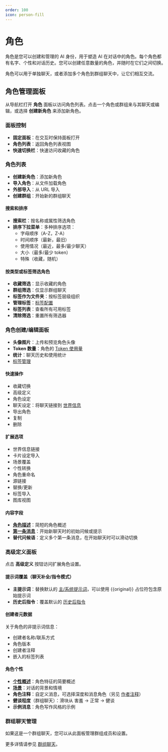 ```yaml
---
order: 100
icon: person-fill
---
```


# 角色

角色是您可以创建和管理的 AI 身份，用于塑造 AI 在对话中的角色。每个角色都有名字、个性和对话历史。您可以创建任意数量的角色，并随时在它们之间切换。

角色可以用于单独聊天，或者添加多个角色到群组聊天中，让它们相互交流。

## 角色管理面板

从导航栏打开 <i class="fa-solid fa-address-card"></i> **角色** 面板以访问角色列表。点击一个角色或群组来与其聊天或编辑，或选择 <i class="fa-solid fa-user-plus"></i> **创建新角色** 来添加新角色。

### 面板控制

* <i class="fa-solid fa-lock"></i> **固定面板**：在交互时保持面板打开
* <i class="fa-solid fa-list-ul"></i> **角色列表**：返回角色列表视图
* **快速切换栏**：快速访问收藏的角色

### 角色列表

* <i class="fa-solid fa-user-plus"></i> **创建新角色**：添加新角色
* <i class="fa-solid fa-file-import"></i> **导入角色**：从文件加载角色
* <i class="fa-solid fa-cloud-arrow-down"></i> **外部导入**：从 URL 导入
* <i class="fa-solid fa-users-gear"></i> **创建群组**：开始新的群组聊天

#### 搜索和排序

* **搜索栏**：按名称或属性筛选角色
* **排序下拉菜单**：多种排序选项：
    - 字母顺序（A-Z，Z-A）
    - 时间顺序（最新，最旧）
    - 使用情况（最近，最多/最少聊天）
    - 大小（最多/最少 token）
    - 特殊（收藏，随机）

#### 按类型或标签筛选角色

* <i class="fa-solid fa-star"></i> **收藏筛选**：显示收藏的角色
* <i class="fa-solid fa-users"></i> **群组筛选**：仅显示群组聊天
* <i class="fa-solid fa-folder-plus"></i> **标签作为文件夹**：按标签层级组织
* <i class="fa-solid fa-gear"></i> **管理标签**：[标签配置](/Usage/Characters/Tags.md)
* <i class="fa-solid fa-tags"></i> **标签列表**：查看所有可用标签
* <i class="fa-solid fa-filter-circle-xmark"></i> **清除筛选**：重置所有筛选器

### 角色创建/编辑面板

* **头像图片**：上传和预览角色头像
* **Token 数量**：角色的 [Token 使用量](characterdesign.md#角色-token)
* <i class="fa-solid fa-ranking-star"></i> **统计**：聊天历史和使用统计
* [标签管理](/Usage/Characters/Tags.md)

#### 快速操作

- <i class="fa-solid fa-star"></i> 收藏切换
- <i class="fa-solid fa-book"></i> 高级定义
- <i class="fa-solid fa-globe"></i> 角色设定
- <i class="fa-solid fa-passport"></i> 聊天设定：将聊天链接到 [世界信息](/Usage/worldinfo.md)
- <i class="fa-solid fa-file-export"></i> 导出角色
- <i class="fa-solid fa-clone"></i> 复制
- <i class="fa-solid fa-skull"></i> 删除

#### 扩展选项

* 世界信息链接
* 卡片设定导入
* 场景覆盖
* 个性转换
* 角色重命名
* 源链接
* 替换/更新
* 标签导入
* 图库视图

#### 内容字段

* **[角色描述](characterdesign.md#角色描述)**：简短的角色概述
* **[第一条消息](characterdesign.md#第一条消息)**：开始新聊天时的初始问候或提示
* **替代问候语**：定义多个第一条消息，在开始聊天时可以滑动切换

### 高级定义面板

点击 <i class="fa-solid fa-book"></i> **高级定义** 按钮访问扩展角色设置。

#### 提示词覆盖（聊天补全/指令模式）

* **主提示词**：替换默认的 [主/系统提示词](/Usage/Prompts/prompts.md#主提示词系统提示词)，可以使用 \{\{original\}\} 占位符包含原始提示词
* **历史后指令**：覆盖默认的 [历史后指令](/Usage/Prompts/prompts.md#历史后指令)

#### 创建者元数据

关于角色的非提示词信息：

- 创建者名称/联系方式
- 角色版本
- 创建者注释
- 嵌入的标签列表

#### 角色个性

* **[个性概述](characterdesign.md#个性概述)**：角色特征的简要概述
* **[场景](characterdesign.md#场景)**：对话的背景和情境
* **角色注释**：自定义消息，可选择深度和消息角色（另见 [作者注释](/Usage/Characters/Author's-Note.md)）
* **健谈程度**（群组聊天）：滑块从 害羞 → 正常 → 健谈
* **示例消息**：角色写作风格的示例

### 群组聊天管理

如果这是一个群组聊天，您可以从此面板管理群组成员和设置。

更多详情请参见 [群组聊天](/Usage/Characters/groupchats.md)。
